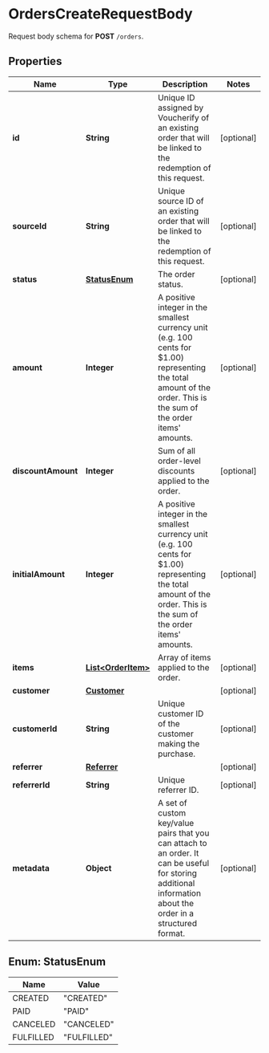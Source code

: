 

# OrdersCreateRequestBody

Request body schema for **POST** `/orders`.

## Properties

| Name | Type | Description | Notes |
|------------ | ------------- | ------------- | -------------|
|**id** | **String** | Unique ID assigned by Voucherify of an existing order that will be linked to the redemption of this request. |  [optional] |
|**sourceId** | **String** | Unique source ID of an existing order that will be linked to the redemption of this request. |  [optional] |
|**status** | [**StatusEnum**](#StatusEnum) | The order status. |  [optional] |
|**amount** | **Integer** | A positive integer in the smallest currency unit (e.g. 100 cents for $1.00) representing the total amount of the order. This is the sum of the order items&#39; amounts.   |  [optional] |
|**discountAmount** | **Integer** | Sum of all order-level discounts applied to the order. |  [optional] |
|**initialAmount** | **Integer** | A positive integer in the smallest currency unit (e.g. 100 cents for $1.00) representing the total amount of the order. This is the sum of the order items&#39; amounts. |  [optional] |
|**items** | [**List&lt;OrderItem&gt;**](OrderItem.md) | Array of items applied to the order. |  [optional] |
|**customer** | [**Customer**](Customer.md) |  |  [optional] |
|**customerId** | **String** | Unique customer ID of the customer making the purchase. |  [optional] |
|**referrer** | [**Referrer**](Referrer.md) |  |  [optional] |
|**referrerId** | **String** | Unique referrer ID. |  [optional] |
|**metadata** | **Object** | A set of custom key/value pairs that you can attach to an order. It can be useful for storing additional information about the order in a structured format. |  [optional] |



## Enum: StatusEnum

| Name | Value |
|---- | -----|
| CREATED | &quot;CREATED&quot; |
| PAID | &quot;PAID&quot; |
| CANCELED | &quot;CANCELED&quot; |
| FULFILLED | &quot;FULFILLED&quot; |



